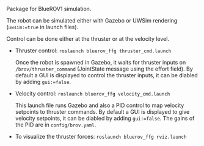 Package for BlueROV1 simulation.

The robot can be simulated either with Gazebo or UWSim rendering (`uwsim:=true` in launch files).

Control can be done either at the thruster or at the velocity level.

* Thruster control: `roslaunch bluerov_ffg thruster_cmd.launch`

  Once the robot is spawned in Gazebo, it waits for thruster inputs on `/brov/thruster_command` (JointState message using the effort field). By default a GUI is displayed to control the thruster inputs, it can be diabled by adding `gui:=false`.
  
* Velocity control: `roslaunch bluerov_ffg velocity_cmd.launch`

  This launch file runs Gazebo and also a PID control to map velocity setpoints to thruster commands. By default a GUI is displayed to give velocity setpoints, it can be diabled by adding `gui:=false`. The gains of the PID are in `config/brov.yaml`.

* To visualize the thruster forces: `roslaunch bluerov_ffg rviz.launch` 


